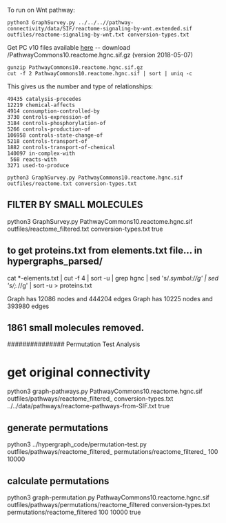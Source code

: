 To run on Wnt pathway:


```
python3 GraphSurvey.py ../../..//pathway-connectivity/data/SIF/reactome-signaling-by-wnt.extended.sif outfiles/reactome-signaling-by-wnt.txt conversion-types.txt 
```

Get PC v10 files available [here](http://www.pathwaycommons.org/archives/PC2/v10/) -- download /PathwayCommons10.reactome.hgnc.sif.gz (version 2018-05-07)

```
gunzip PathwayCommons10.reactome.hgnc.sif.gz 
cut -f 2 PathwayCommons10.reactome.hgnc.sif | sort | uniq -c
```

This gives us the number and type of relationships:

```
49435 catalysis-precedes
12219 chemical-affects
4914 consumption-controlled-by
3730 controls-expression-of
3184 controls-phosphorylation-of
5266 controls-production-of
106958 controls-state-change-of
5218 controls-transport-of
1882 controls-transport-of-chemical
140097 in-complex-with
 568 reacts-with
3271 used-to-produce
```

```
python3 GraphSurvey.py PathwayCommons10.reactome.hgnc.sif outfiles/reactome.txt conversion-types.txt 
```


## FILTER BY SMALL MOLECULES
python3 GraphSurvey.py PathwayCommons10.reactome.hgnc.sif outfiles/reactome_filtered.txt conversion-types.txt true

## to get proteins.txt from elements.txt file... in hypergraphs_parsed/
cat *-elements.txt | cut -f 4 | sort -u | grep hgnc | sed 's/.*symbol://g' | sed 's/;.*//g' | sort -u > proteins.txt

Graph has 12086 nodes and 444204 edges
Graph has 10225 nodes and 393980 edges

## 1861 small molecules removed.


############### Permutation Test Analysis

# get original connectivity
python3 graph-pathways.py PathwayCommons10.reactome.hgnc.sif outfiles/pathways/reactome_filtered_ conversion-types.txt ../../data/pathways/reactome-pathways-from-SIF.txt true  

## generate permutations
python3 ../hypergraph_code/permutation-test.py outfiles/pathways/reactome_filtered_ permutations/reactome_filtered_ 100 10000

## calculate permutations
python3 graph-permutation.py PathwayCommons10.reactome.hgnc.sif outfiles/pathways/permutations/reactome_filtered conversion-types.txt permutations/reactome_filtered  100 10000 true